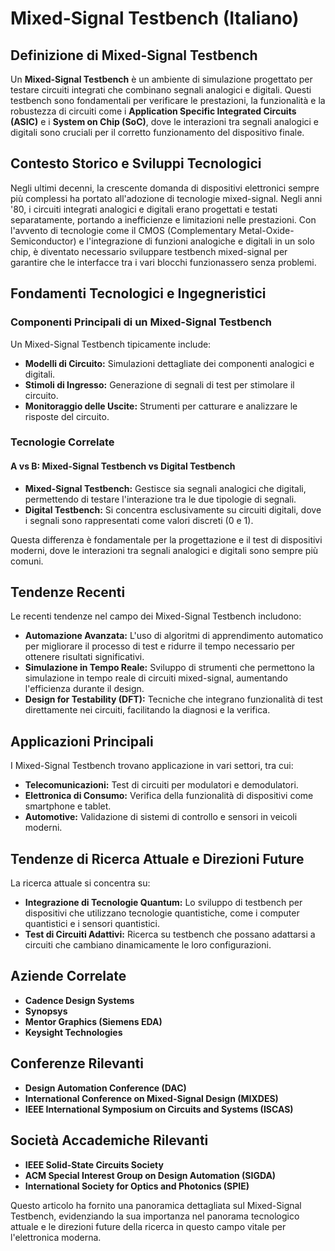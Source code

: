 # Mixed-Signal Testbench (Italiano)

## Definizione di Mixed-Signal Testbench

Un **Mixed-Signal Testbench** è un ambiente di simulazione progettato per testare circuiti integrati che combinano segnali analogici e digitali. Questi testbench sono fondamentali per verificare le prestazioni, la funzionalità e la robustezza di circuiti come i **Application Specific Integrated Circuits (ASIC)** e i **System on Chip (SoC)**, dove le interazioni tra segnali analogici e digitali sono cruciali per il corretto funzionamento del dispositivo finale.

## Contesto Storico e Sviluppi Tecnologici

Negli ultimi decenni, la crescente domanda di dispositivi elettronici sempre più complessi ha portato all'adozione di tecnologie mixed-signal. Negli anni '80, i circuiti integrati analogici e digitali erano progettati e testati separatamente, portando a inefficienze e limitazioni nelle prestazioni. Con l'avvento di tecnologie come il CMOS (Complementary Metal-Oxide-Semiconductor) e l'integrazione di funzioni analogiche e digitali in un solo chip, è diventato necessario sviluppare testbench mixed-signal per garantire che le interfacce tra i vari blocchi funzionassero senza problemi.

## Fondamenti Tecnologici e Ingegneristici

### Componenti Principali di un Mixed-Signal Testbench

Un Mixed-Signal Testbench tipicamente include:

- **Modelli di Circuito:** Simulazioni dettagliate dei componenti analogici e digitali.
- **Stimoli di Ingresso:** Generazione di segnali di test per stimolare il circuito.
- **Monitoraggio delle Uscite:** Strumenti per catturare e analizzare le risposte del circuito.

### Tecnologie Correlate

#### A vs B: Mixed-Signal Testbench vs Digital Testbench

- **Mixed-Signal Testbench:** Gestisce sia segnali analogici che digitali, permettendo di testare l'interazione tra le due tipologie di segnali.
- **Digital Testbench:** Si concentra esclusivamente su circuiti digitali, dove i segnali sono rappresentati come valori discreti (0 e 1).

Questa differenza è fondamentale per la progettazione e il test di dispositivi moderni, dove le interazioni tra segnali analogici e digitali sono sempre più comuni.

## Tendenze Recenti

Le recenti tendenze nel campo dei Mixed-Signal Testbench includono:

- **Automazione Avanzata:** L'uso di algoritmi di apprendimento automatico per migliorare il processo di test e ridurre il tempo necessario per ottenere risultati significativi.
- **Simulazione in Tempo Reale:** Sviluppo di strumenti che permettono la simulazione in tempo reale di circuiti mixed-signal, aumentando l'efficienza durante il design.
- **Design for Testability (DFT):** Tecniche che integrano funzionalità di test direttamente nei circuiti, facilitando la diagnosi e la verifica.

## Applicazioni Principali

I Mixed-Signal Testbench trovano applicazione in vari settori, tra cui:

- **Telecomunicazioni:** Test di circuiti per modulatori e demodulatori.
- **Elettronica di Consumo:** Verifica della funzionalità di dispositivi come smartphone e tablet.
- **Automotive:** Validazione di sistemi di controllo e sensori in veicoli moderni.

## Tendenze di Ricerca Attuale e Direzioni Future

La ricerca attuale si concentra su:

- **Integrazione di Tecnologie Quantum:** Lo sviluppo di testbench per dispositivi che utilizzano tecnologie quantistiche, come i computer quantistici e i sensori quantistici.
- **Test di Circuiti Adattivi:** Ricerca su testbench che possano adattarsi a circuiti che cambiano dinamicamente le loro configurazioni.

## Aziende Correlate

- **Cadence Design Systems**
- **Synopsys**
- **Mentor Graphics (Siemens EDA)**
- **Keysight Technologies**

## Conferenze Rilevanti

- **Design Automation Conference (DAC)**
- **International Conference on Mixed-Signal Design (MIXDES)**
- **IEEE International Symposium on Circuits and Systems (ISCAS)**

## Società Accademiche Rilevanti

- **IEEE Solid-State Circuits Society**
- **ACM Special Interest Group on Design Automation (SIGDA)**
- **International Society for Optics and Photonics (SPIE)**

Questo articolo ha fornito una panoramica dettagliata sul Mixed-Signal Testbench, evidenziando la sua importanza nel panorama tecnologico attuale e le direzioni future della ricerca in questo campo vitale per l'elettronica moderna.